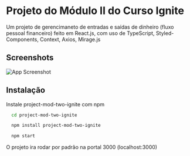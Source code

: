 
# Projeto do Módulo II do Curso Ignite

Um projeto de gerencimaneto de entradas e saídas de dinheiro (fluxo pessoal financeiro) feito em React.js, com uso de TypeScript, Styled-Components, Context, Axios, Mirage.js


## Screenshots

![App Screenshot](https://i.postimg.cc/Dzty9xkM/apagado.png)


## Instalação

Instale project-mod-two-ignite
 com npm

```bash
  cd project-mod-two-ignite

  npm install project-mod-two-ignite

  npm start

```

O projeto ira rodar por padrão na portal 3000 (localhost:3000)
    
